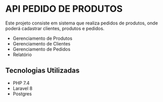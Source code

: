 # API PEDIDO DE PRODUTOS

Este projeto consiste em sistema que realiza pedidos de produtos, onde poderá cadastrar clientes, produtos e pedidos.

* Gerenciamento de Produtos
* Gerenciamento de Clientes
* Gerenciamento de Pedidos
* Relatório

## Tecnologias Utilizadas

- PHP 7.4
- Laravel 8
- Postgres